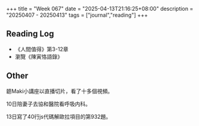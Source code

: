 +++
title = "Week 067"
date = "2025-04-13T21:16:25+08:00"
description = "20250407 - 20250413"
tags = ["journal","reading"]
+++

## Reading Log

* 《人間值得》第3-12章
* 瀏覽《陳寅恪語錄》

## Other

聼Maki小講座以直播切片，看了十多個視頻。

10日陪妻子去協和醫院看呼吸内科。

13日寫了40行js代碼解歐拉項目的第932題。

